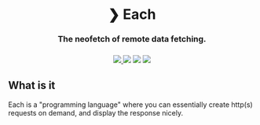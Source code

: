 <h1 align="center">❯ Each</h1>
<h3 align="center">
The neofetch of remote data fetching.
<h3>
<h3 align="center">
    <a href="https://github.com/Milo123459/each/releases">
    <img src="https://img.shields.io/github/downloads/Milo123459/each/total.svg">
    </a>
    <img src="https://img.shields.io/github/stars/Milo123459/each">
    <img src="https://tokei.rs/b1/github/Milo123459/each?category=lines">
    <img src="https://www.codefactor.io/repository/github/milo123459/each/badge">
</h3>

## What is it

Each is a "programming language" where you can essentially create http(s) requests on demand, and display the response nicely.